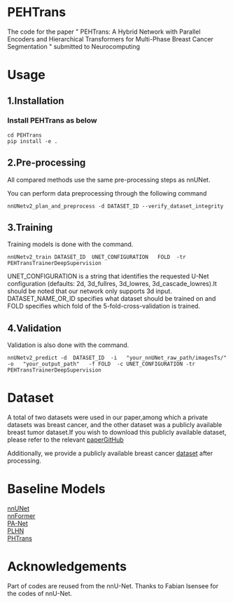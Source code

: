 # PEHTrans
The code for the paper " PEHTrans: A Hybrid Network with Parallel Encoders and Hierarchical Transformers for Multi-Phase Breast Cancer Segmentation " submitted to Neurocomputing

# Usage
## 1.Installation
### Install PEHTrans as below
```
cd PEHTrans
pip install -e .
```
## 2.Pre-processing
All compared methods use the same pre-processing steps as nnUNet.

You can perform data preprocessing through the following command
```
nnUNetv2_plan_and_preprocess -d DATASET_ID --verify_dataset_integrity
```
## 3.Training
Training models is done with the command.
```
nnUNetv2_train DATASET_ID  UNET_CONFIGURATION   FOLD  -tr PEHTransTrainerDeepSupervision
```
UNET_CONFIGURATION is a string that identifies the requested U-Net configuration (defaults: 2d, 3d_fullres, 3d_lowres, 3d_cascade_lowres).It should be noted that our network only supports 3d input. DATASET_NAME_OR_ID specifies what dataset should be trained on and FOLD specifies which fold of the 5-fold-cross-validation is trained.
## 4.Validation
Validation is also done with the command.
```
nnUNetv2_predict -d  DATASET_ID  -i   "your_nnUNet_raw_path/imagesTs/"  -o   "your_output_path"   -f FOLD  -c UNET_CONFIGURATION -tr PEHTransTrainerDeepSupervision

```
# Dataset
A total of two datasets were used in our paper,among which a private datasets was breast cancer, and the other dataset was a publicly available breast tumor dataset.If you wish to download this publicly available dataset, please refer to the relevant [paper](https://arxiv.org/abs/2406.13844v1)[GitHub](https://github.com/LidiaGarrucho/MAMA-MIA)

Additionally, we provide a publicly available breast cancer [dataset](https://drive.google.com/drive/home) after processing.




# Baseline Models
[nnUNet](https://github.com/MIC-DKFZ/nnUNet)  
[nnFormer](https://github.com/282857341/nnFormer)  
[PA-Net](https://github.com/Houjunfeng203934/PA-Net)  
[PLHN](https://github.com/ZhouL-lab/PLHN)  
[PHTrans](https://github.com/lseventeen/PHTrans)


# Acknowledgements
Part of codes are reused from the nnU-Net. Thanks to Fabian Isensee for the codes of nnU-Net.
